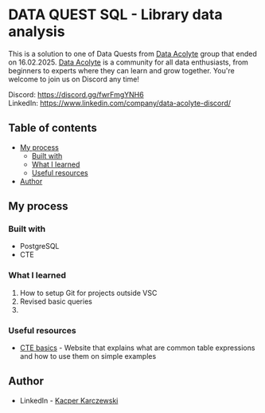 # DATA QUEST SQL - Library data analysis

This is a solution to one of Data Quests from [Data Acolyte](https://www.linkedin.com/company/data-acolyte-discord/) group that ended on 16.02.2025. [Data Acolyte](https://www.linkedin.com/company/data-acolyte-discord/) is a community for all data enthusiasts, from beginners to experts where they can learn and grow together. You're welcome to join us on Discord any time!

Discord: https://discord.gg/fwrFmgYNH6  
LinkedIn: https://www.linkedin.com/company/data-acolyte-discord/

## Table of contents

- [My process](#my-process)
  - [Built with](#built-with)
  - [What I learned](#what-i-learned)
  - [Useful resources](#useful-resources)
- [Author](#author)

## My process

### Built with

- PostgreSQL
- CTE

### What I learned

1. How to setup Git for projects outside VSC
2. Revised basic queries
3. 

### Useful resources

- [CTE basics](https://www.sqlpedia.pl/cte-common-table-expressions/) - Website that explains what are common table expressions and how to use them on simple examples

## Author

- LinkedIn - [Kacper Karczewski](https://www.linkedin.com/in/kacper-karczewski/)